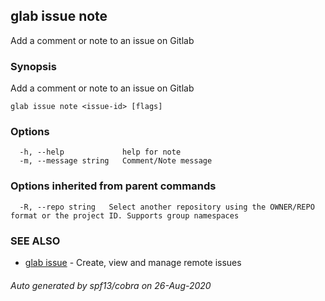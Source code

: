 ## glab issue note

Add a comment or note to an issue on Gitlab

### Synopsis

Add a comment or note to an issue on Gitlab

```
glab issue note <issue-id> [flags]
```

### Options

```
  -h, --help             help for note
  -m, --message string   Comment/Note message
```

### Options inherited from parent commands

```
  -R, --repo string   Select another repository using the OWNER/REPO format or the project ID. Supports group namespaces
```

### SEE ALSO

* [glab issue](glab_issue.md)	 - Create, view and manage remote issues

###### Auto generated by spf13/cobra on 26-Aug-2020
